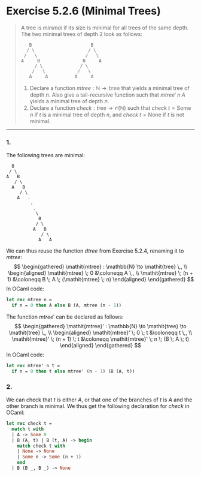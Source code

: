 # Exercise 5.2.6 (Minimal Trees)

> A tree is _minimal_ if its size is minimal for all trees of the same depth.
> The two minimal trees of depth 2 look as follows:
> ```text
>    B                      B
>   / \                    / \
>  /   \                  /   \
> A     B                B     A
>      / \              / \
>     /   \            /   \
>    A     A          A     A
> ```
> 1. Declare a function $\mathit{mtree} : \mathbb{N} \to \mathbb{tree}$ that yields a minimal tree of depth $n$.
>    Also give a tail-recursive function such that $\mathit{mtree}' \; n \; A$ yields a minimal tree of depth $n$.
> 2. Declare a function $\mathit{check} : \mathit{tree} \to \mathcal{O}(\mathbb{N})$ such that $\mathit{check} \; t = \mathsf{Some} \; n$ if $t$ is a minimal tree of depth $n$, and $\mathit{check} \; t = \mathsf{None}$ if $t$ is not minimal.

---



### 1.

The following trees are minimal:
```text
  B
 / \
A   B
   / \
  A   B
     / \
    A   .
         .
          .
           \
            B
           / \
          A   B
             / \
            A   A
```
We can thus reuse the function $\mathit{dtree}$ from Exercise 5.2.4, renaming it to $\mathit{mtree}$:
$$
  \begin{gathered}
    \mathit{mtree} : \mathbb{N} \to \mathit{tree} \,, \\
    \begin{aligned}
      \mathit{mtree} \; 0
      &\coloneqq
      A \,,
      \\
      \mathit{mtree} \; (n + 1)
      &\coloneqq
      B \; A \; (\mathit{mtree} \; n)
    \end{aligned}
  \end{gathered}
$$
In OCaml code:
```ocaml
let rec mtree n =
  if n = 0 then A else B (A, mtree (n - 1))
```

The function $\mathit{mtree}'$ can be declared as follows:
$$
  \begin{gathered}
    \mathit{mtree}' : \mathbb{N} \to \mathit{tree} \to \mathit{tree} \,, \\
    \begin{aligned}
      \mathit{mtree}' \; 0 \; t
      &\coloneqq
      t \,,
      \\
      \mathit{mtree}' \; (n + 1) \; t
      &\coloneqq
      \mathit{mtree}' \; n \; (B \; A \; t)
    \end{aligned}
  \end{gathered}
$$
In OCaml code:
```ocaml
let rec mtree' n t =
  if n = 0 then t else mtree' (n - 1) (B (A, t))
```



### 2.

We can check that $t$ is either $A$, or that one of the branches of $t$ is $A$ and the other branch is minimal.
We thus get the following declaration for $\mathit{check}$ in OCaml:
```ocaml
let rec check t =
  match t with
  | A -> Some 0
  | B (A, t) | B (t, A) -> begin
    match check t with
    | None -> None
    | Some n -> Some (n + 1)
    end
  | B (B _, B _) -> None
```
